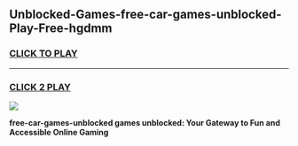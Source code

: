 
## Unblocked-Games-free-car-games-unblocked-Play-Free-hgdmm
<h3>
<a href="https://premium76.site?title=free-car-games-unblocked&ref=20M">CLICK TO PLAY</a></h3>
<hr>

<h3>
<a href="https://premium76.site?title=free-car-games-unblocked&ref=20M">CLICK 2 PLAY</a>
  
</h3>

<a href="https://premium76.site?title=free-car-games-unblocked&ref=19M"><img src="https://clearcache.store/games.png"></a>


**free-car-games-unblocked games unblocked: Your Gateway to Fun and Accessible Online Gaming**
